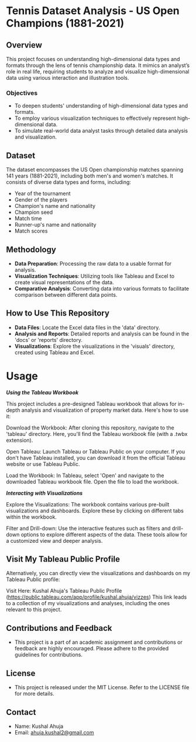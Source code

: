 # Tennis Dataset Analysis - US Open Champions (1881-2021)

## Overview

This project focuses on understanding high-dimensional data types and formats through the lens of tennis championship data. It mimics an analyst’s role in real life, requiring students to analyze and visualize high-dimensional data using various interaction and illustration tools.

### Objectives

- To deepen students' understanding of high-dimensional data types and formats.
- To employ various visualization techniques to effectively represent high-dimensional data.
- To simulate real-world data analyst tasks through detailed data analysis and visualization.

## Dataset

The dataset encompasses the US Open championship matches spanning 141 years (1881-2021), including both men's and women's matches. It consists of diverse data types and forms, including:

- Year of the tournament
- Gender of the players
- Champion's name and nationality
- Champion seed
- Match time
- Runner-up's name and nationality
- Match scores


## Methodology

- **Data Preparation**: Processing the raw data to a usable format for analysis.
- **Visualization Techniques**: Utilizing tools like Tableau and Excel to create visual representations of the data.
- **Comparative Analysis**: Converting data into various formats to facilitate comparison between different data points.

## How to Use This Repository

- **Data Files**: Locate the Excel data files in the 'data' directory.
- **Analysis and Reports**: Detailed reports and analysis can be found in the 'docs' or 'reports' directory.
- **Visualizations**: Explore the visualizations in the 'visuals' directory, created using Tableau and Excel.

# Usage
***Using the Tableau Workbook***

This project includes a pre-designed Tableau workbook that allows for in-depth analysis and visualization of property market data. Here's how to use it:

Download the Workbook: After cloning this repository, navigate to the 'tableau' directory. Here, you'll find the Tableau workbook file (with a .twbx extension).

Open Tableau: Launch Tableau or Tableau Public on your computer. If you don't have Tableau installed, you can download it from the official Tableau website or use Tableau Public.

Load the Workbook: In Tableau, select 'Open' and navigate to the downloaded Tableau workbook file. Open the file to load the workbook.

***Interacting with Visualizations***

Explore the Visualizations: The workbook contains various pre-built visualizations and dashboards. Explore these by clicking on different tabs within the workbook.

Filter and Drill-down: Use the interactive features such as filters and drill-down options to explore different aspects of the data. These tools allow for a customized view and deeper analysis.


## Visit My Tableau Public Profile
Alternatively, you can directly view the visualizations and dashboards on my Tableau Public profile:

Visit Here: Kushal Ahuja's Tableau Public Profile (https://public.tableau.com/app/profile/kushal.ahuja/vizzes)
This link leads to a collection of my visualizations and analyses, including the ones relevant to this project.

## Contributions and Feedback

- This project is a part of an academic assignment and contributions or feedback are highly encouraged. Please adhere to the provided guidelines for contributions.

## License

- This project is released under the MIT License. Refer to the LICENSE file for more details.

## Contact

- Name: Kushal Ahuja
- Email: ahuja.kushal2@gmail.com 

